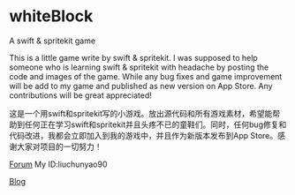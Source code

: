 whiteBlock
==========

A swift &amp; spritekit game 

This is a little game write by swift & spritekit. I was supposed to help someone who 
is learning swift & spritekit with headache by posting the code and images of the game. While any bug fixes and game improvement 
will be add to my game and published as new version on App Store. Any contributions will be great appreciated!

这是一个用swift和spritekit写的小游戏。放出源代码和所有游戏素材，希望能帮助到任何正在学习swift和spritekit并且头疼不已的童鞋们。同时，任何bug修复和代码改进，我都会立即加入到我的游戏中，并且作为新版本发布到App Store。感谢大家对项目的一切努力！


[Forum](http://tieba.baidu.com/f?ie=utf-8&kw=spritekit%20%E5%90%A7&fr=search)
My ID:liuchunyao90

[Blog](http://segmentfault.com/blog/flappyheart)
